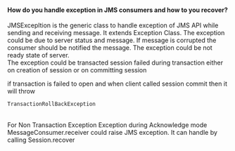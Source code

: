 #### How do you handle exception in JMS consumers and how to you recover?
JMSExcepltion is the generic class to handle exception of JMS API while sending and receiving message. It extends Exception Class. The exception could be due to server status and message. If message is corrupted the consumer should be notified the message. The exception could be not ready state of server.</br>
The exception could be transacted session failed during transaction either on creation of session or on committing session</br>

if transaction is failed to open and  when client called session commit then it will throw 
```java 
TransactionRollBackException
```
</br>
For Non Transaction Exception
	Exception during Acknowledge mode MessageConsumer.receiver could raise JMS exception. It can handle by calling Session.recover
